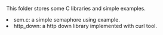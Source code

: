 This folder stores some C libraries and simple examples.
<li> sem.c: a simple semaphore using example.
<li> http_down: a http down library implemented with curl tool. 
